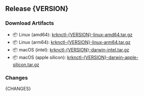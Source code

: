## Release {VERSION}

### Download Artifacts
- 📦 Linux (amd64): [krknctl-{VERSION}-linux-amd64.tar.gz](https://krkn-chaos.gateway.scarf.sh/krknctl-{VERSION}-linux-amd64.tar.gz)
- 📦 Linux (arm64): [krknctl-{VERSION}-linux-arm64.tar.gz](https://krkn-chaos.gateway.scarf.sh/krknctl-{VERSION}-linux-arm64.tar.gz)
- 📦 macOS (intel): [krknctl-{VERSION}-darwin-intel.tar.gz](https://krkn-chaos.gateway.scarf.sh/krknctl-{VERSION}-darwin-intel.tar.gz)
- 📦 macOS (apple silicon): [krknctl-{VERSION}-darwin-apple-silicon.tar.gz](https://krkn-chaos.gateway.scarf.sh/krknctl-{VERSION}-darwin-apple-silicon.tar.gz)

### Changes
{CHANGES}
